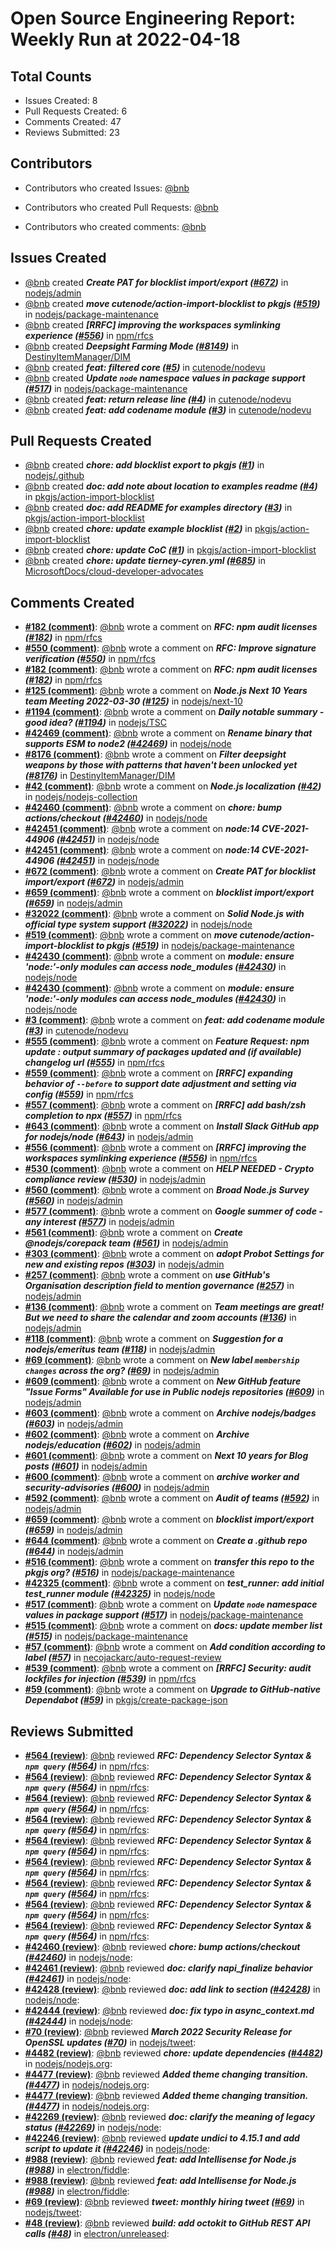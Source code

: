 # Open Source Engineering Report: Weekly Run at 2022-04-18

## Total Counts

* Issues Created: 8
* Pull Requests Created: 6
* Comments Created: 47
* Reviews Submitted: 23

## Contributors

* Contributors who created Issues: [@bnb](https://github.com/bnb)

* Contributors who created Pull Requests: [@bnb](https://github.com/bnb)

* Contributors who created comments: [@bnb](https://github.com/bnb)

## Issues Created

* [@bnb](https://github.com/bnb) created _**Create PAT for blocklist import/export ([#672](https://github.com/nodejs/admin/issues/672))**_ in [nodejs/admin](https://github.com/nodejs/admin)
* [@bnb](https://github.com/bnb) created _**move cutenode/action-import-blocklist to pkgjs ([#519](https://github.com/nodejs/package-maintenance/issues/519))**_ in [nodejs/package-maintenance](https://github.com/nodejs/package-maintenance)
* [@bnb](https://github.com/bnb) created _**[RRFC] improving the workspaces symlinking experience ([#556](https://github.com/npm/rfcs/issues/556))**_ in [npm/rfcs](https://github.com/npm/rfcs)
* [@bnb](https://github.com/bnb) created _**Deepsight Farming Mode ([#8149](https://github.com/DestinyItemManager/DIM/issues/8149))**_ in [DestinyItemManager/DIM](https://github.com/DestinyItemManager/DIM)
* [@bnb](https://github.com/bnb) created _**feat: filtered core ([#5](https://github.com/cutenode/nodevu/issues/5))**_ in [cutenode/nodevu](https://github.com/cutenode/nodevu)
* [@bnb](https://github.com/bnb) created _**Update `node` namespace values in package support ([#517](https://github.com/nodejs/package-maintenance/issues/517))**_ in [nodejs/package-maintenance](https://github.com/nodejs/package-maintenance)
* [@bnb](https://github.com/bnb) created _**feat: return release line ([#4](https://github.com/cutenode/nodevu/issues/4))**_ in [cutenode/nodevu](https://github.com/cutenode/nodevu)
* [@bnb](https://github.com/bnb) created _**feat: add codename module ([#3](https://github.com/cutenode/nodevu/issues/3))**_ in [cutenode/nodevu](https://github.com/cutenode/nodevu)

## Pull Requests Created

* [@bnb](https://github.com/bnb) created _**chore: add blocklist export to pkgjs ([#1](https://github.com/nodejs/.github/pull/1))**_ in [nodejs/.github](https://github.com/nodejs/.github)
* [@bnb](https://github.com/bnb) created _**doc: add note about location to examples readme ([#4](https://github.com/pkgjs/action-import-blocklist/pull/4))**_ in [pkgjs/action-import-blocklist](https://github.com/pkgjs/action-import-blocklist)
* [@bnb](https://github.com/bnb) created _**doc: add README for examples directory ([#3](https://github.com/pkgjs/action-import-blocklist/pull/3))**_ in [pkgjs/action-import-blocklist](https://github.com/pkgjs/action-import-blocklist)
* [@bnb](https://github.com/bnb) created _**chore: update example blocklist ([#2](https://github.com/pkgjs/action-import-blocklist/pull/2))**_ in [pkgjs/action-import-blocklist](https://github.com/pkgjs/action-import-blocklist)
* [@bnb](https://github.com/bnb) created _**chore: update CoC ([#1](https://github.com/pkgjs/action-import-blocklist/pull/1))**_ in [pkgjs/action-import-blocklist](https://github.com/pkgjs/action-import-blocklist)
* [@bnb](https://github.com/bnb) created _**chore: update tierney-cyren.yml ([#685](https://github.com/MicrosoftDocs/cloud-developer-advocates/pull/685))**_ in [MicrosoftDocs/cloud-developer-advocates](https://github.com/MicrosoftDocs/cloud-developer-advocates)

## Comments Created

* **[#182 (comment)](https://github.com/npm/rfcs/pull/182#issuecomment-1083704867)**: [@bnb](https://github.com/bnb) wrote a comment on _**RFC: npm audit licenses ([#182](https://github.com/npm/rfcs/pull/182))**_ in [npm/rfcs](https://github.com/npm/rfcs)
* **[#550 (comment)](https://github.com/npm/rfcs/pull/550#issuecomment-1083675910)**: [@bnb](https://github.com/bnb) wrote a comment on _**RFC: Improve signature verification ([#550](https://github.com/npm/rfcs/pull/550))**_ in [npm/rfcs](https://github.com/npm/rfcs)
* **[#182 (comment)](https://github.com/npm/rfcs/pull/182#issuecomment-1083671576)**: [@bnb](https://github.com/bnb) wrote a comment on _**RFC: npm audit licenses ([#182](https://github.com/npm/rfcs/pull/182))**_ in [npm/rfcs](https://github.com/npm/rfcs)
* **[#125 (comment)](https://github.com/nodejs/next-10/issues/125#issuecomment-1083181644)**: [@bnb](https://github.com/bnb) wrote a comment on _**Node.js  Next 10 Years team Meeting 2022-03-30 ([#125](https://github.com/nodejs/next-10/issues/125))**_ in [nodejs/next-10](https://github.com/nodejs/next-10)
* **[#1194 (comment)](https://github.com/nodejs/TSC/issues/1194#issuecomment-1082302814)**: [@bnb](https://github.com/bnb) wrote a comment on _**Daily notable summary - good idea? ([#1194](https://github.com/nodejs/TSC/issues/1194))**_ in [nodejs/TSC](https://github.com/nodejs/TSC)
* **[#42469 (comment)](https://github.com/nodejs/node/issues/42469#issuecomment-1080013000)**: [@bnb](https://github.com/bnb) wrote a comment on _**Rename binary that supports ESM to node2 ([#42469](https://github.com/nodejs/node/issues/42469))**_ in [nodejs/node](https://github.com/nodejs/node)
* **[#8176 (comment)](https://github.com/DestinyItemManager/DIM/issues/8176#issuecomment-1079521907)**: [@bnb](https://github.com/bnb) wrote a comment on _**Filter deepsight weapons by those with patterns that haven't been unlocked yet ([#8176](https://github.com/DestinyItemManager/DIM/issues/8176))**_ in [DestinyItemManager/DIM](https://github.com/DestinyItemManager/DIM)
* **[#42 (comment)](https://github.com/nodejs/nodejs-collection/issues/42#issuecomment-1079424987)**: [@bnb](https://github.com/bnb) wrote a comment on _**Node.js localization ([#42](https://github.com/nodejs/nodejs-collection/issues/42))**_ in [nodejs/nodejs-collection](https://github.com/nodejs/nodejs-collection)
* **[#42460 (comment)](https://github.com/nodejs/node/pull/42460#issuecomment-1079215479)**: [@bnb](https://github.com/bnb) wrote a comment on _**chore: bump actions/checkout ([#42460](https://github.com/nodejs/node/pull/42460))**_ in [nodejs/node](https://github.com/nodejs/node)
* **[#42451 (comment)](https://github.com/nodejs/node/issues/42451#issuecomment-1078234233)**: [@bnb](https://github.com/bnb) wrote a comment on _**node:14 CVE-2021-44906 ([#42451](https://github.com/nodejs/node/issues/42451))**_ in [nodejs/node](https://github.com/nodejs/node)
* **[#42451 (comment)](https://github.com/nodejs/node/issues/42451#issuecomment-1078133700)**: [@bnb](https://github.com/bnb) wrote a comment on _**node:14 CVE-2021-44906 ([#42451](https://github.com/nodejs/node/issues/42451))**_ in [nodejs/node](https://github.com/nodejs/node)
* **[#672 (comment)](https://github.com/nodejs/admin/issues/672#issuecomment-1077807361)**: [@bnb](https://github.com/bnb) wrote a comment on _**Create PAT for blocklist import/export ([#672](https://github.com/nodejs/admin/issues/672))**_ in [nodejs/admin](https://github.com/nodejs/admin)
* **[#659 (comment)](https://github.com/nodejs/admin/issues/659#issuecomment-1077807203)**: [@bnb](https://github.com/bnb) wrote a comment on _**blocklist import/export ([#659](https://github.com/nodejs/admin/issues/659))**_ in [nodejs/admin](https://github.com/nodejs/admin)
* **[#32022 (comment)](https://github.com/nodejs/node/issues/32022#issuecomment-1077770593)**: [@bnb](https://github.com/bnb) wrote a comment on _**Solid Node.js with official type system support ([#32022](https://github.com/nodejs/node/issues/32022))**_ in [nodejs/node](https://github.com/nodejs/node)
* **[#519 (comment)](https://github.com/nodejs/package-maintenance/issues/519#issuecomment-1077736855)**: [@bnb](https://github.com/bnb) wrote a comment on _**move cutenode/action-import-blocklist to pkgjs ([#519](https://github.com/nodejs/package-maintenance/issues/519))**_ in [nodejs/package-maintenance](https://github.com/nodejs/package-maintenance)
* **[#42430 (comment)](https://github.com/nodejs/node/pull/42430#issuecomment-1076427550)**: [@bnb](https://github.com/bnb) wrote a comment on _**module: ensure 'node:'-only modules can access node_modules ([#42430](https://github.com/nodejs/node/pull/42430))**_ in [nodejs/node](https://github.com/nodejs/node)
* **[#42430 (comment)](https://github.com/nodejs/node/pull/42430#issuecomment-1076406879)**: [@bnb](https://github.com/bnb) wrote a comment on _**module: ensure 'node:'-only modules can access node_modules ([#42430](https://github.com/nodejs/node/pull/42430))**_ in [nodejs/node](https://github.com/nodejs/node)
* **[#3 (comment)](https://github.com/cutenode/nodevu/issues/3#issuecomment-1075786010)**: [@bnb](https://github.com/bnb) wrote a comment on _**feat: add codename module ([#3](https://github.com/cutenode/nodevu/issues/3))**_ in [cutenode/nodevu](https://github.com/cutenode/nodevu)
* **[#555 (comment)](https://github.com/npm/rfcs/issues/555#issuecomment-1075739803)**: [@bnb](https://github.com/bnb) wrote a comment on _**Feature Request: npm update : output summary of packages updated and (if available) changelog url ([#555](https://github.com/npm/rfcs/issues/555))**_ in [npm/rfcs](https://github.com/npm/rfcs)
* **[#559 (comment)](https://github.com/npm/rfcs/issues/559#issuecomment-1075684567)**: [@bnb](https://github.com/bnb) wrote a comment on _**[RRFC] expanding behavior of `--before` to support date adjustment and setting via config ([#559](https://github.com/npm/rfcs/issues/559))**_ in [npm/rfcs](https://github.com/npm/rfcs)
* **[#557 (comment)](https://github.com/npm/rfcs/issues/557#issuecomment-1075484772)**: [@bnb](https://github.com/bnb) wrote a comment on _**[RRFC] add bash/zsh completion to npx ([#557](https://github.com/npm/rfcs/issues/557))**_ in [npm/rfcs](https://github.com/npm/rfcs)
* **[#643 (comment)](https://github.com/nodejs/admin/issues/643#issuecomment-1069801709)**: [@bnb](https://github.com/bnb) wrote a comment on _**Install Slack GitHub app for nodejs/node ([#643](https://github.com/nodejs/admin/issues/643))**_ in [nodejs/admin](https://github.com/nodejs/admin)
* **[#556 (comment)](https://github.com/npm/rfcs/issues/556#issuecomment-1069595262)**: [@bnb](https://github.com/bnb) wrote a comment on _**[RRFC] improving the workspaces symlinking experience ([#556](https://github.com/npm/rfcs/issues/556))**_ in [npm/rfcs](https://github.com/npm/rfcs)
* **[#530 (comment)](https://github.com/nodejs/admin/issues/530#issuecomment-1068723990)**: [@bnb](https://github.com/bnb) wrote a comment on _**HELP NEEDED - Crypto compliance review ([#530](https://github.com/nodejs/admin/issues/530))**_ in [nodejs/admin](https://github.com/nodejs/admin)
* **[#560 (comment)](https://github.com/nodejs/admin/issues/560#issuecomment-1068560595)**: [@bnb](https://github.com/bnb) wrote a comment on _**Broad Node.js Survey ([#560](https://github.com/nodejs/admin/issues/560))**_ in [nodejs/admin](https://github.com/nodejs/admin)
* **[#577 (comment)](https://github.com/nodejs/admin/issues/577#issuecomment-1068351079)**: [@bnb](https://github.com/bnb) wrote a comment on _**Google summer of code - any interest ([#577](https://github.com/nodejs/admin/issues/577))**_ in [nodejs/admin](https://github.com/nodejs/admin)
* **[#561 (comment)](https://github.com/nodejs/admin/issues/561#issuecomment-1068350016)**: [@bnb](https://github.com/bnb) wrote a comment on _**Create @nodejs/corepack team ([#561](https://github.com/nodejs/admin/issues/561))**_ in [nodejs/admin](https://github.com/nodejs/admin)
* **[#303 (comment)](https://github.com/nodejs/admin/issues/303#issuecomment-1068336256)**: [@bnb](https://github.com/bnb) wrote a comment on _**adopt Probot Settings for new and existing repos ([#303](https://github.com/nodejs/admin/issues/303))**_ in [nodejs/admin](https://github.com/nodejs/admin)
* **[#257 (comment)](https://github.com/nodejs/admin/issues/257#issuecomment-1068334205)**: [@bnb](https://github.com/bnb) wrote a comment on _**use GitHub's Organisation description field to mention governance ([#257](https://github.com/nodejs/admin/issues/257))**_ in [nodejs/admin](https://github.com/nodejs/admin)
* **[#136 (comment)](https://github.com/nodejs/admin/issues/136#issuecomment-1068333020)**: [@bnb](https://github.com/bnb) wrote a comment on _**Team meetings are great! But we need to share the calendar and zoom accounts ([#136](https://github.com/nodejs/admin/issues/136))**_ in [nodejs/admin](https://github.com/nodejs/admin)
* **[#118 (comment)](https://github.com/nodejs/admin/issues/118#issuecomment-1068332312)**: [@bnb](https://github.com/bnb) wrote a comment on _**Suggestion for a nodejs/emeritus team ([#118](https://github.com/nodejs/admin/issues/118))**_ in [nodejs/admin](https://github.com/nodejs/admin)
* **[#69 (comment)](https://github.com/nodejs/admin/issues/69#issuecomment-1068331323)**: [@bnb](https://github.com/bnb) wrote a comment on _**New label `membership changes` across the org? ([#69](https://github.com/nodejs/admin/issues/69))**_ in [nodejs/admin](https://github.com/nodejs/admin)
* **[#609 (comment)](https://github.com/nodejs/admin/issues/609#issuecomment-1068324227)**: [@bnb](https://github.com/bnb) wrote a comment on _**New GitHub feature "Issue Forms" Available for use in Public nodejs repositories ([#609](https://github.com/nodejs/admin/issues/609))**_ in [nodejs/admin](https://github.com/nodejs/admin)
* **[#603 (comment)](https://github.com/nodejs/admin/issues/603#issuecomment-1068323614)**: [@bnb](https://github.com/bnb) wrote a comment on _**Archive nodejs/badges ([#603](https://github.com/nodejs/admin/issues/603))**_ in [nodejs/admin](https://github.com/nodejs/admin)
* **[#602 (comment)](https://github.com/nodejs/admin/issues/602#issuecomment-1068322970)**: [@bnb](https://github.com/bnb) wrote a comment on _**Archive nodejs/education ([#602](https://github.com/nodejs/admin/issues/602))**_ in [nodejs/admin](https://github.com/nodejs/admin)
* **[#601 (comment)](https://github.com/nodejs/admin/issues/601#issuecomment-1068322207)**: [@bnb](https://github.com/bnb) wrote a comment on _**Next 10 years for Blog posts ([#601](https://github.com/nodejs/admin/issues/601))**_ in [nodejs/admin](https://github.com/nodejs/admin)
* **[#600 (comment)](https://github.com/nodejs/admin/issues/600#issuecomment-1068321446)**: [@bnb](https://github.com/bnb) wrote a comment on _**archive worker and security-advisories ([#600](https://github.com/nodejs/admin/issues/600))**_ in [nodejs/admin](https://github.com/nodejs/admin)
* **[#592 (comment)](https://github.com/nodejs/admin/issues/592#issuecomment-1068320823)**: [@bnb](https://github.com/bnb) wrote a comment on _**Audit of teams ([#592](https://github.com/nodejs/admin/issues/592))**_ in [nodejs/admin](https://github.com/nodejs/admin)
* **[#659 (comment)](https://github.com/nodejs/admin/issues/659#issuecomment-1068191925)**: [@bnb](https://github.com/bnb) wrote a comment on _**blocklist import/export ([#659](https://github.com/nodejs/admin/issues/659))**_ in [nodejs/admin](https://github.com/nodejs/admin)
* **[#644 (comment)](https://github.com/nodejs/admin/issues/644#issuecomment-1068189173)**: [@bnb](https://github.com/bnb) wrote a comment on _**Create a .github repo ([#644](https://github.com/nodejs/admin/issues/644))**_ in [nodejs/admin](https://github.com/nodejs/admin)
* **[#516 (comment)](https://github.com/nodejs/package-maintenance/issues/516#issuecomment-1067413567)**: [@bnb](https://github.com/bnb) wrote a comment on _**transfer this repo to the pkgjs org? ([#516](https://github.com/nodejs/package-maintenance/issues/516))**_ in [nodejs/package-maintenance](https://github.com/nodejs/package-maintenance)
* **[#42325 (comment)](https://github.com/nodejs/node/pull/42325#issuecomment-1067236749)**: [@bnb](https://github.com/bnb) wrote a comment on _**test_runner: add initial test_runner module ([#42325](https://github.com/nodejs/node/pull/42325))**_ in [nodejs/node](https://github.com/nodejs/node)
* **[#517 (comment)](https://github.com/nodejs/package-maintenance/issues/517#issuecomment-1064667921)**: [@bnb](https://github.com/bnb) wrote a comment on _**Update `node` namespace values in package support ([#517](https://github.com/nodejs/package-maintenance/issues/517))**_ in [nodejs/package-maintenance](https://github.com/nodejs/package-maintenance)
* **[#515 (comment)](https://github.com/nodejs/package-maintenance/pull/515#issuecomment-1064387471)**: [@bnb](https://github.com/bnb) wrote a comment on _**docs: update member list ([#515](https://github.com/nodejs/package-maintenance/pull/515))**_ in [nodejs/package-maintenance](https://github.com/nodejs/package-maintenance)
* **[#57 (comment)](https://github.com/necojackarc/auto-request-review/issues/57#issuecomment-1058403915)**: [@bnb](https://github.com/bnb) wrote a comment on _**Add condition according to label ([#57](https://github.com/necojackarc/auto-request-review/issues/57))**_ in [necojackarc/auto-request-review](https://github.com/necojackarc/auto-request-review)
* **[#539 (comment)](https://github.com/npm/rfcs/issues/539#issuecomment-1058363718)**: [@bnb](https://github.com/bnb) wrote a comment on _**[RRFC] Security: audit lockfiles for injection ([#539](https://github.com/npm/rfcs/issues/539))**_ in [npm/rfcs](https://github.com/npm/rfcs)
* **[#59 (comment)](https://github.com/pkgjs/create-package-json/pull/59#issuecomment-1057466358)**: [@bnb](https://github.com/bnb) wrote a comment on _**Upgrade to GitHub-native Dependabot ([#59](https://github.com/pkgjs/create-package-json/pull/59))**_ in [pkgjs/create-package-json](https://github.com/pkgjs/create-package-json)

## Reviews Submitted

* **[#564 (review)](https://github.com/npm/rfcs/pull/564#pullrequestreview-926766275)**: [@bnb](https://github.com/bnb) reviewed _**RFC: Dependency Selector Syntax & `npm query` ([#564](https://github.com/npm/rfcs/pull/564))**_ in [npm/rfcs](https://github.com/npm/rfcs): 
* **[#564 (review)](https://github.com/npm/rfcs/pull/564#pullrequestreview-926764971)**: [@bnb](https://github.com/bnb) reviewed _**RFC: Dependency Selector Syntax & `npm query` ([#564](https://github.com/npm/rfcs/pull/564))**_ in [npm/rfcs](https://github.com/npm/rfcs): 
* **[#564 (review)](https://github.com/npm/rfcs/pull/564#pullrequestreview-926763440)**: [@bnb](https://github.com/bnb) reviewed _**RFC: Dependency Selector Syntax & `npm query` ([#564](https://github.com/npm/rfcs/pull/564))**_ in [npm/rfcs](https://github.com/npm/rfcs): 
* **[#564 (review)](https://github.com/npm/rfcs/pull/564#pullrequestreview-926762234)**: [@bnb](https://github.com/bnb) reviewed _**RFC: Dependency Selector Syntax & `npm query` ([#564](https://github.com/npm/rfcs/pull/564))**_ in [npm/rfcs](https://github.com/npm/rfcs): 
* **[#564 (review)](https://github.com/npm/rfcs/pull/564#pullrequestreview-926758120)**: [@bnb](https://github.com/bnb) reviewed _**RFC: Dependency Selector Syntax & `npm query` ([#564](https://github.com/npm/rfcs/pull/564))**_ in [npm/rfcs](https://github.com/npm/rfcs): 
* **[#564 (review)](https://github.com/npm/rfcs/pull/564#pullrequestreview-926757856)**: [@bnb](https://github.com/bnb) reviewed _**RFC: Dependency Selector Syntax & `npm query` ([#564](https://github.com/npm/rfcs/pull/564))**_ in [npm/rfcs](https://github.com/npm/rfcs): 
* **[#564 (review)](https://github.com/npm/rfcs/pull/564#pullrequestreview-926757500)**: [@bnb](https://github.com/bnb) reviewed _**RFC: Dependency Selector Syntax & `npm query` ([#564](https://github.com/npm/rfcs/pull/564))**_ in [npm/rfcs](https://github.com/npm/rfcs): 
* **[#564 (review)](https://github.com/npm/rfcs/pull/564#pullrequestreview-926755575)**: [@bnb](https://github.com/bnb) reviewed _**RFC: Dependency Selector Syntax & `npm query` ([#564](https://github.com/npm/rfcs/pull/564))**_ in [npm/rfcs](https://github.com/npm/rfcs): 
* **[#564 (review)](https://github.com/npm/rfcs/pull/564#pullrequestreview-926752699)**: [@bnb](https://github.com/bnb) reviewed _**RFC: Dependency Selector Syntax & `npm query` ([#564](https://github.com/npm/rfcs/pull/564))**_ in [npm/rfcs](https://github.com/npm/rfcs): 
* **[#42460 (review)](https://github.com/nodejs/node/pull/42460#pullrequestreview-921214992)**: [@bnb](https://github.com/bnb) reviewed _**chore: bump actions/checkout ([#42460](https://github.com/nodejs/node/pull/42460))**_ in [nodejs/node](https://github.com/nodejs/node): 
* **[#42461 (review)](https://github.com/nodejs/node/pull/42461#pullrequestreview-921208653)**: [@bnb](https://github.com/bnb) reviewed _**doc: clarify napi_finalize behavior ([#42461](https://github.com/nodejs/node/pull/42461))**_ in [nodejs/node](https://github.com/nodejs/node): 
* **[#42428 (review)](https://github.com/nodejs/node/pull/42428#pullrequestreview-919402283)**: [@bnb](https://github.com/bnb) reviewed _**doc: add link to section ([#42428](https://github.com/nodejs/node/pull/42428))**_ in [nodejs/node](https://github.com/nodejs/node): 
* **[#42444 (review)](https://github.com/nodejs/node/pull/42444#pullrequestreview-919112315)**: [@bnb](https://github.com/bnb) reviewed _**doc: fix typo in async_context.md ([#42444](https://github.com/nodejs/node/pull/42444))**_ in [nodejs/node](https://github.com/nodejs/node): 
* **[#70 (review)](https://github.com/nodejs/tweet/pull/70#pullrequestreview-913877467)**: [@bnb](https://github.com/bnb) reviewed _**March 2022 Security Release for OpenSSL updates ([#70](https://github.com/nodejs/tweet/pull/70))**_ in [nodejs/tweet](https://github.com/nodejs/tweet): 
* **[#4482 (review)](https://github.com/nodejs/nodejs.org/pull/4482#pullrequestreview-909123868)**: [@bnb](https://github.com/bnb) reviewed _**chore: update dependencies ([#4482](https://github.com/nodejs/nodejs.org/pull/4482))**_ in [nodejs/nodejs.org](https://github.com/nodejs/nodejs.org): 
* **[#4477 (review)](https://github.com/nodejs/nodejs.org/pull/4477#pullrequestreview-909122437)**: [@bnb](https://github.com/bnb) reviewed _**Added theme changing transition. ([#4477](https://github.com/nodejs/nodejs.org/pull/4477))**_ in [nodejs/nodejs.org](https://github.com/nodejs/nodejs.org): 
* **[#4477 (review)](https://github.com/nodejs/nodejs.org/pull/4477#pullrequestreview-909121080)**: [@bnb](https://github.com/bnb) reviewed _**Added theme changing transition. ([#4477](https://github.com/nodejs/nodejs.org/pull/4477))**_ in [nodejs/nodejs.org](https://github.com/nodejs/nodejs.org): 
* **[#42269 (review)](https://github.com/nodejs/node/pull/42269#pullrequestreview-904866224)**: [@bnb](https://github.com/bnb) reviewed _**doc: clarify the meaning of legacy status ([#42269](https://github.com/nodejs/node/pull/42269))**_ in [nodejs/node](https://github.com/nodejs/node): 
* **[#42246 (review)](https://github.com/nodejs/node/pull/42246#pullrequestreview-904741890)**: [@bnb](https://github.com/bnb) reviewed _**update undici to 4.15.1 and add script to update it ([#42246](https://github.com/nodejs/node/pull/42246))**_ in [nodejs/node](https://github.com/nodejs/node): 
* **[#988 (review)](https://github.com/electron/fiddle/pull/988#pullrequestreview-899252502)**: [@bnb](https://github.com/bnb) reviewed _**feat: add Intellisense for Node.js ([#988](https://github.com/electron/fiddle/pull/988))**_ in [electron/fiddle](https://github.com/electron/fiddle): 
* **[#988 (review)](https://github.com/electron/fiddle/pull/988#pullrequestreview-899252502)**: [@bnb](https://github.com/bnb) reviewed _**feat: add Intellisense for Node.js ([#988](https://github.com/electron/fiddle/pull/988))**_ in [electron/fiddle](https://github.com/electron/fiddle): 
* **[#69 (review)](https://github.com/nodejs/tweet/pull/69#pullrequestreview-896945791)**: [@bnb](https://github.com/bnb) reviewed _**tweet: monthly hiring tweet ([#69](https://github.com/nodejs/tweet/pull/69))**_ in [nodejs/tweet](https://github.com/nodejs/tweet): 
* **[#48 (review)](https://github.com/electron/unreleased/pull/48#pullrequestreview-896684950)**: [@bnb](https://github.com/bnb) reviewed _**build: add octokit to GitHub REST API calls ([#48](https://github.com/electron/unreleased/pull/48))**_ in [electron/unreleased](https://github.com/electron/unreleased): 